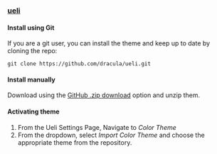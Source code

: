 ### [ueli](https://ueli.app)

#### Install using Git

If you are a git user, you can install the theme and keep up to date by cloning the repo:

    git clone https://github.com/dracula/ueli.git

#### Install manually

Download using the [GitHub .zip download](https://github.com/dracula/ueli/archive/master.zip) option and unzip them.

#### Activating theme

1. From the Ueli Settings Page, Navigate to *Color Theme*
2. From the dropdown, select *Import Color Theme* and choose the appropriate theme from the repository.